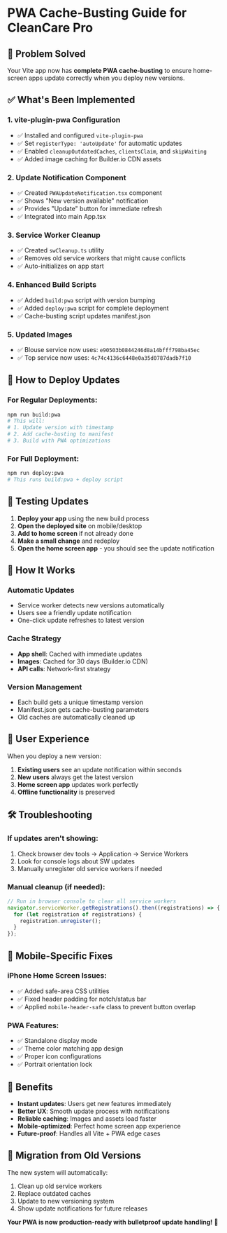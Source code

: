 # PWA Cache-Busting Guide for CleanCare Pro

## 🚨 Problem Solved

Your Vite app now has **complete PWA cache-busting** to ensure home-screen apps update correctly when you deploy new versions.

## ✅ What's Been Implemented

### 1. **vite-plugin-pwa** Configuration

- ✅ Installed and configured `vite-plugin-pwa`
- ✅ Set `registerType: 'autoUpdate'` for automatic updates
- ✅ Enabled `cleanupOutdatedCaches`, `clientsClaim`, and `skipWaiting`
- ✅ Added image caching for Builder.io CDN assets

### 2. **Update Notification Component**

- ✅ Created `PWAUpdateNotification.tsx` component
- ✅ Shows "New version available" notification
- ✅ Provides "Update" button for immediate refresh
- ✅ Integrated into main App.tsx

### 3. **Service Worker Cleanup**

- ✅ Created `swCleanup.ts` utility
- ✅ Removes old service workers that might cause conflicts
- ✅ Auto-initializes on app start

### 4. **Enhanced Build Scripts**

- ✅ Added `build:pwa` script with version bumping
- ✅ Added `deploy:pwa` script for complete deployment
- ✅ Cache-busting script updates manifest.json

### 5. **Updated Images**

- ✅ Blouse service now uses: `e90503b0844246d8a14bfff798ba45ec`
- ✅ Top service now uses: `4c74c4136c6448e0a35d0787dadb7f10`

## 🚀 How to Deploy Updates

### For Regular Deployments:

```bash
npm run build:pwa
# This will:
# 1. Update version with timestamp
# 2. Add cache-busting to manifest
# 3. Build with PWA optimizations
```

### For Full Deployment:

```bash
npm run deploy:pwa
# This runs build:pwa + deploy script
```

## 🧪 Testing Updates

1. **Deploy your app** using the new build process
2. **Open the deployed site** on mobile/desktop
3. **Add to home screen** if not already done
4. **Make a small change** and redeploy
5. **Open the home screen app** - you should see the update notification

## 🔧 How It Works

### Automatic Updates

- Service worker detects new versions automatically
- Users see a friendly update notification
- One-click update refreshes to latest version

### Cache Strategy

- **App shell**: Cached with immediate updates
- **Images**: Cached for 30 days (Builder.io CDN)
- **API calls**: Network-first strategy

### Version Management

- Each build gets a unique timestamp version
- Manifest.json gets cache-busting parameters
- Old caches are automatically cleaned up

## 🎯 User Experience

When you deploy a new version:

1. **Existing users** see an update notification within seconds
2. **New users** always get the latest version
3. **Home screen app** updates work perfectly
4. **Offline functionality** is preserved

## 🛠 Troubleshooting

### If updates aren't showing:

1. Check browser dev tools → Application → Service Workers
2. Look for console logs about SW updates
3. Manually unregister old service workers if needed

### Manual cleanup (if needed):

```javascript
// Run in browser console to clear all service workers
navigator.serviceWorker.getRegistrations().then((registrations) => {
  for (let registration of registrations) {
    registration.unregister();
  }
});
```

## 📱 Mobile-Specific Fixes

### iPhone Home Screen Issues:

- ✅ Added safe-area CSS utilities
- ✅ Fixed header padding for notch/status bar
- ✅ Applied `mobile-header-safe` class to prevent button overlap

### PWA Features:

- ✅ Standalone display mode
- ✅ Theme color matching app design
- ✅ Proper icon configurations
- ✅ Portrait orientation lock

## 🎉 Benefits

- **Instant updates**: Users get new features immediately
- **Better UX**: Smooth update process with notifications
- **Reliable caching**: Images and assets load faster
- **Mobile-optimized**: Perfect home screen app experience
- **Future-proof**: Handles all Vite + PWA edge cases

## 🔄 Migration from Old Versions

The new system will automatically:

1. Clean up old service workers
2. Replace outdated caches
3. Update to new versioning system
4. Show update notifications for future releases

**Your PWA is now production-ready with bulletproof update handling!** 🚀
